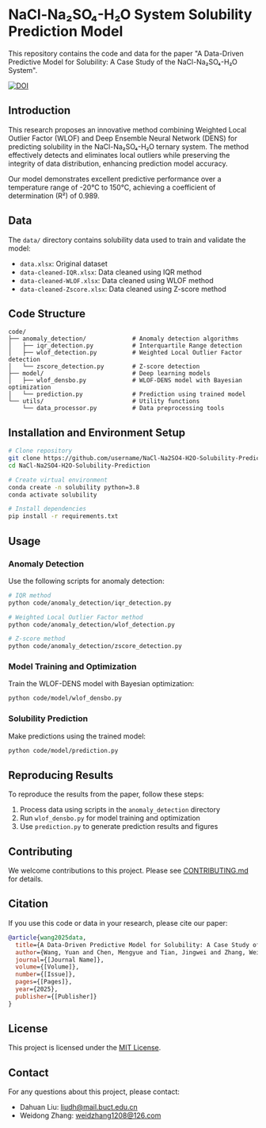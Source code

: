 # NaCl-Na₂SO₄-H₂O System Solubility Prediction Model

This repository contains the code and data for the paper "A Data-Driven Predictive Model for Solubility: A Case Study of the NaCl-Na₂SO₄-H₂O System".

[![DOI](https://zenodo.org/badge/DOI/10.5281/zenodo.15128258.svg)](https://doi.org/10.5281/zenodo.15128258)

## Introduction

This research proposes an innovative method combining Weighted Local Outlier Factor (WLOF) and Deep Ensemble Neural Network (DENS) for predicting solubility in the NaCl-Na₂SO₄-H₂O ternary system. The method effectively detects and eliminates local outliers while preserving the integrity of data distribution, enhancing prediction model accuracy.

Our model demonstrates excellent predictive performance over a temperature range of -20°C to 150°C, achieving a coefficient of determination (R²) of 0.989.

## Data

The `data/` directory contains solubility data used to train and validate the model:

- `data.xlsx`: Original dataset
- `data-cleaned-IQR.xlsx`: Data cleaned using IQR method
- `data-cleaned-WLOF.xlsx`: Data cleaned using WLOF method
- `data-cleaned-Zscore.xlsx`: Data cleaned using Z-score method

## Code Structure

```
code/
├── anomaly_detection/             # Anomaly detection algorithms
│   ├── iqr_detection.py           # Interquartile Range detection
│   ├── wlof_detection.py          # Weighted Local Outlier Factor detection
│   └── zscore_detection.py        # Z-score detection
├── model/                         # Deep learning models
│   ├── wlof_densbo.py             # WLOF-DENS model with Bayesian optimization
│   └── prediction.py              # Prediction using trained model
└── utils/                         # Utility functions
    └── data_processor.py          # Data preprocessing tools
```

## Installation and Environment Setup

```bash
# Clone repository
git clone https://github.com/username/NaCl-Na2SO4-H2O-Solubility-Prediction.git
cd NaCl-Na2SO4-H2O-Solubility-Prediction

# Create virtual environment
conda create -n solubility python=3.8
conda activate solubility

# Install dependencies
pip install -r requirements.txt
```

## Usage

### Anomaly Detection

Use the following scripts for anomaly detection:

```bash
# IQR method
python code/anomaly_detection/iqr_detection.py

# Weighted Local Outlier Factor method
python code/anomaly_detection/wlof_detection.py

# Z-score method
python code/anomaly_detection/zscore_detection.py
```

### Model Training and Optimization

Train the WLOF-DENS model with Bayesian optimization:

```bash
python code/model/wlof_densbo.py
```

### Solubility Prediction

Make predictions using the trained model:

```bash
python code/model/prediction.py
```

## Reproducing Results

To reproduce the results from the paper, follow these steps:

1. Process data using scripts in the `anomaly_detection` directory
2. Run `wlof_densbo.py` for model training and optimization
3. Use `prediction.py` to generate prediction results and figures

## Contributing

We welcome contributions to this project. Please see [CONTRIBUTING.md](CONTRIBUTING.md) for details.

## Citation

If you use this code or data in your research, please cite our paper:

```bibtex
@article{wang2025data,
  title={A Data-Driven Predictive Model for Solubility: A Case Study of the {NaCl-Na$_2$SO$_4$-H$_2$O} System},
  author={Wang, Yuan and Chen, Mengyue and Tian, Jingwei and Zhang, Weidong and Liu, Dahuan},
  journal={[Journal Name]},
  volume={[Volume]},
  number={[Issue]},
  pages={[Pages]},
  year={2025},
  publisher={[Publisher]}
}
```

## License

This project is licensed under the [MIT License](LICENSE).

## Contact

For any questions about this project, please contact:
- Dahuan Liu: liudh@mail.buct.edu.cn
- Weidong Zhang: weidzhang1208@126.com
